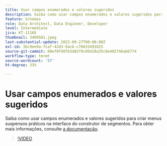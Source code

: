 ```yaml
---
title: Usar campos enumerados e valores sugeridos
description: Saiba como usar campos enumerados e valores sugeridos para criar menus suspensos práticos na interface do construtor de segmentos.
feature: Schemas
role: Data Architect, Data Engineer, Developer
level: Intermediate
jira: KT-11165
thumbnail: 3409501.jpeg
last-substantial-update: 2022-09-27T00:00:00Z
exl-id: 3bc9ee9a-fcaf-42d3-9acb-c76632491825
source-git-commit: 00ef0f40fb3d82f0c06428a35c0e402f46ab6774
workflow-type: tm+mt
source-wordcount: '57'
ht-degree: 33%

---
```


# Usar campos enumerados e valores sugeridos

Saiba como usar campos enumerados e valores sugeridos para criar menus suspensos práticos na interface do construtor de segmentos. Para obter mais informações, consulte [a documentação](https://experienceleague.adobe.com/docs/experience-platform/xdm/ui/fields/enum.html).

>[!VIDEO](https://video.tv.adobe.com/v/3409501/?learn=on)
